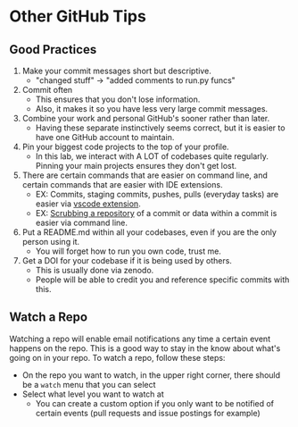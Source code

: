 # Other GitHub Tips

## Good Practices

1. Make your commit messages short but descriptive.
    - "changed stuff" -> "added comments to run.py funcs"
2. Commit often
    - This ensures that you don't lose information.
    - Also, it makes it so you have less very large commit messages.
2. Combine your work and personal GitHub's sooner rather than later.
    - Having these separate instinctively seems correct, but it is easier to have one GitHub account to maintain.
3. Pin your biggest code projects to the top of your profile.
    - In this lab, we interact with A LOT of codebases quite regularly. Pinning your main projects ensures they don't get lost.
4. There are certain commands that are easier on command line, and certain commands that are easier with IDE extensions.
    - EX: Commits, staging commits, pushes, pulls (everyday tasks) are easier via [vscode extension](vscode.md).
    - EX: [Scrubbing a repository](github-scrub.md) of a commit or data within a commit is easier via command line.
5. Put a README.md within all your codebases, even if you are the only person using it.
    - You will forget how to run you own code, trust me.
6. Get a DOI for your codebase if it is being used by others.
    - This is usually done via zenodo.
    - People will be able to credit you and reference specific commits with this.

## Watch a Repo 

Watching a repo will enable email notifications any time a certain event happens on the repo. This is a good way to stay in the know about what's going on in your repo. To watch a repo, follow these steps:

- On the repo you want to watch, in the upper right corner, there should be a `watch` menu that you can select
- Select what level you want to watch at
    * You can create a custom option if you only want to be notified of certain events (pull requests and issue postings for example)
